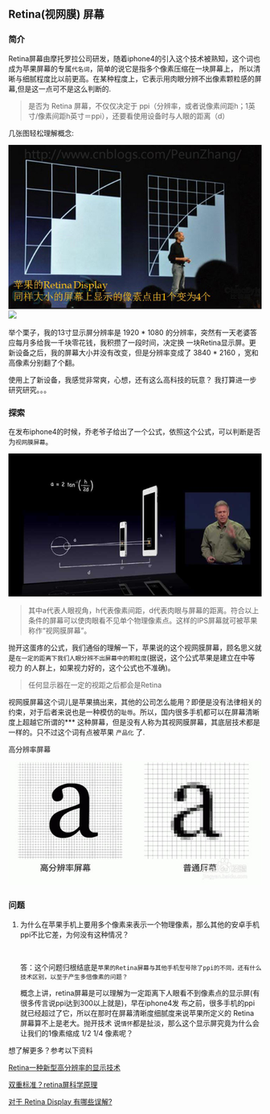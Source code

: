 ## Retina(视网膜) 屏幕

### 简介

Retina屏幕由摩托罗拉公司研发，随着iphone4的引入这个技术被熟知，这个词也成为苹果屏幕的专属`代名词`，简单的说它是指多个像素压缩在一块屏幕上，
所以清晰与细腻程度比以前更高。在某种程度上，它表示用肉眼分辨不出像素颗粒感的屏幕,但是这一点可不是这么判断的.

> 是否为 Retina 屏幕，不仅仅决定于 ppi（分辨率，或者说像素间距h；1英寸/像素间距h英寸＝ppi），还要看使用设备时与人眼的距离（d）

几张图轻松理解概念:

<img src="https://github.com/TongDaDa/mobile-knowledge/blob/master/img/retina1.jpg?raw=true" />

<br />

<img src="https://github.com/TongDaDa/mobile-knowledge/blob/master/img/retina2.jpg?raw=true" />

举个栗子，我的13寸显示屏分辨率是 1920 * 1080 的分辨率，突然有一天老婆答应每月多给我一千块零花钱，我积攒了一段时间，决定换
一块Retina显示屏。更新设备之后，我的屏幕大小并没有改变，但是分辨率变成了 3840 * 2160 ，宽和高像素分别翻了个翻。

使用上了新设备，我感觉非常爽，心想，还有这么高科技的玩意？ 我打算进一步研究研究。。。

### 探索

在发布iphone4的时候，乔老爷子给出了一个公式，依照这个公式，可以判断是否为`视网膜屏幕`。

<img src="https://github.com/TongDaDa/mobile-knowledge/blob/master/img/issueiph4.jpg?raw=true" />

> 其中a代表人眼视角，h代表像素间距，d代表肉眼与屏幕的距离。符合以上条件的屏幕可以使肉眼看不见单个物理像素点。这样的IPS屏幕就可被苹果称作“视网膜屏幕”。

抛开这蛋疼的公式，我们通俗的理解一下，苹果说的这个视网膜屏幕，顾名思义就是`在一定的距离下我们人眼分辨不出屏幕中的颗粒度`(据说，这个公式苹果是建立在中等视力
的人群上，如果视力好的，这个公式也不准确)。

> 任何显示器在一定的视距之后都会是Retina

视网膜屏幕这个词儿是苹果搞出来，其他的公司怎么能用？即便是没有法律相关的约束，对于后者来说也是一种模仿的`耻辱`。所以，国内很多手机都可以在屏幕清晰度上超越它所谓的***
这种屏幕，但是没有人称为其视网膜屏幕，其底层技术都是一样的。只不过这个词有点被苹果 `产品化` 了.

高分辨率屏幕

<img src="https://github.com/TongDaDa/mobile-knowledge/blob/master/img/highPpi.jpg?raw=true" />


### 问题

1. 为什么在苹果手机上要用多个像素来表示一个物理像素，那么其他的安卓手机ppi不比它差，为何没有这种情况？

   <br />

   答：这个问题归根结底是`苹果的Retina屏幕与其他手机型号除了ppi的不同，还有什么技术区别，以至于产生多倍像素的问题？`

   概念上讲，retina屏幕是可以理解为一定距离下人眼看不到像素点的显示屏(有很多传言说ppi达到300以上就是)，早在iphone4发
   布之前，很多手机的ppi就已经超过了它，所以在那时在屏幕清晰度细腻度来说苹果所定义的 Retina 屏幕算不上是老大。抛开技术
   说`情怀`都是扯淡，那么这个显示屏究竟为什么会让我们的1像素缩成 1/2 1/4 像素呢？




想了解更多？参考以下资料


[Retina一种新型高分辨率的显示技术](https://baike.baidu.com/item/Retina/4616695?fr=aladdin)

[双重标准？retina屏科学原理](http://blog.csdn.net/ithomer/article/details/8307927)

[对于 Retina Display 有哪些误解?](https://www.zhihu.com/question/20515881)